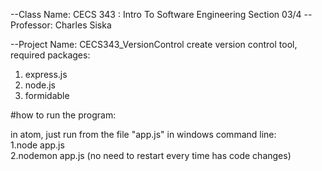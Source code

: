--Class Name:
    CECS 343 : Intro To Software Engineering
    Section 03/4
--Professor:
    Charles Siska

--Project Name:
    CECS343_VersionControl
 create version control tool,
 required packages:  
 1. express.js
 2. node.js
 3. formidable


#how to run the program:

in atom, just run from the file "app.js"
in windows command line:  
    1.node app.js     
    2.nodemon app.js  (no need to restart every time has code changes)
